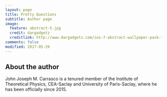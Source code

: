 ```yaml
---
layout: page
title: Pretty Questions
subtitle: Author page
image:
  feature: abstract-5.jpg
  credit: dargadgetz
  creditlink: http://www.dargadgetz.com/ios-7-abstract-wallpaper-pack-for-iphone-5-and-ipod-touch-retina/
comments: false
modified: 2017-05-29
---
```


## About the author

John Joseph M. Carrasco is a tenured member of the Institute of Theoretical Physics, CEA-Saclay and University of Paris-Saclay, where he has been officially since 2015.
